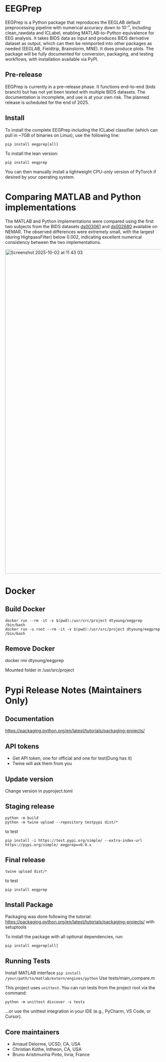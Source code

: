 # EEGPrep

EEGPrep is a Python package that reproduces the EEGLAB default preprocessing pipeline with numerical accuracy down to 10⁻⁷, including clean_rawdata and ICLabel, enabling MATLAB-to-Python equivalence for EEG analysis. It takes BIDS data as input and produces BIDS derivative dataset as output, which can then be reimported into other packages as needed (EEGLAB, Fieldtrip, Brainstorm, MNE). It does produce plots. The package will be fully documented for conversion, packaging, and testing workflows, with installation available via PyPI.

## Pre-release

EEGPrep is currently in a pre-release phase. It functions end-to-end (bids branch) but has not yet been tested with multiple BIDS datasets. The documentation is incomplete, and use is at your own risk. The planned release is scheduled for the end of 2025.


## Install

To install the complete EEGPrep including the ICLabel classifier (which can pull in ~7GB of binaries on Linux), use the following line:
```
pip install eegprep[all]
```

To install the lean version:
```
pip install eegprep
```

You can then manually install a lightweight CPU-only version of PyTorch if desired by 
your operating system.


# Comparing MATLAB and Python implementations

The MATLAB and Python implementations were compared using the first two subjects from the BIDS datasets [ds003061](https://nemar.org/dataexplorer/detail?dataset_id=ds003061) and [ds002680](https://nemar.org/dataexplorer/detail?dataset_id=ds002680) available on NEMAR. The observed differences were extremely small, with the largest (during HighpassFilter) below 0.002, indicating excellent numerical consistency between the two implementations.

<img width="1744" height="1049" alt="Screenshot 2025-10-02 at 11 43 03" src="https://github.com/user-attachments/assets/79c17151-e2e3-4acc-b144-accdf34ae4c5" />

# Docker

## Build Docker

```
docker run --rm -it -v $(pwd):/usr/src/project dtyoung/eegprep /bin/bash
docker run -u root --rm -it -v $(pwd):/usr/src/project dtyoung/eegprep /bin/bash
```

## Remove Docker

docker rmi dtyoung/eegprep

Mounted folder in /usr/src/project

# Pypi Release Notes (Maintainers Only)

## Documentation
https://packaging.python.org/en/latest/tutorials/packaging-projects/

## API tokens
- Get API token, one for official and one for test(Dung has it)
- Twine will ask them from you

## Update version

Change version in pyproject.toml

## Staging release
```
python -m build
python -m twine upload --repository testpypi dist/*
```

to test
```
pip install -i https://test.pypi.org/simple/ --extra-index-url https://pypi.org/simple/ eegprep==0.0.x
```

## Final release
```
twine upload dist/*
```

to test

```
pip install eegprep
```

## Install Package
Packaging was done following the tutorial: https://packaging.python.org/en/latest/tutorials/packaging-projects/ with setuptools

To install the package with all optional dependencies, run:
```
pip install eegprep[all]
```

## Running Tests

Install MATLAB interface `pip install /your/path/to/matlab/extern/engines/python`
Use tests/main_compare.m

This project uses `unittest`. You can run tests from the project root via the command:
```
python -m unittest discover -s tests
```
...or use the unittest integration in your IDE (e.g., PyCharm, VS Code, or Cursor).

## Core maintainers

- Arnaud Delorme, UCSD, CA, USA
- Christian Kothe, Intheon, CA, USA
- Bruno Aristimunha Pinto, Inria, France
